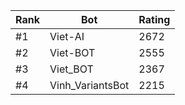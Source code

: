 Rank|Bot|Rating
---|---|---
#1|Viet-AI|2672
#2|Viet-BOT|2555
#3|Viet_BOT|2367
#4|Vinh_VariantsBot|2215
